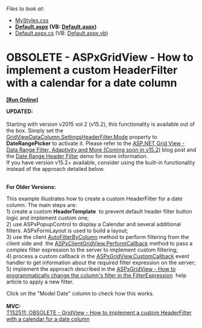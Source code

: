 <!-- default file list -->
*Files to look at*:

* [MyStyles.css](./CS/Content/MyStyles.css)
* **[Default.aspx](./CS/Default.aspx) (VB: [Default.aspx](./VB/Default.aspx))**
* [Default.aspx.cs](./CS/Default.aspx.cs) (VB: [Default.aspx.vb](./VB/Default.aspx.vb))
<!-- default file list end -->
# OBSOLETE - ASPxGridView - How to implement a custom HeaderFilter with a calendar for a date column 
<!-- run online -->
**[[Run Online]](https://codecentral.devexpress.com/t153163)**
<!-- run online end -->


<p><strong>UPDATED:</strong><br><br>Starting with version v2015 vol 2 (v15.2), this functionality is available out of the box. Simply set the <a href="https://documentation.devexpress.com/#AspNet/DevExpressWebGridViewDataColumnHeaderFilterSettings_Modetopic">GridViewDataColumn.SettingsHeaderFilter.Mode</a> property to <strong>DateRangePicker</strong> to activate it. Please refer to the <a href="https://community.devexpress.com/blogs/aspnet/archive/2015/11/10/asp-net-grid-view-data-range-filter-adaptivity-and-more-coming-soon-in-v15-2.aspx">ASP.NET Grid View - Data Range Filter, Adaptivity and More (Coming soon in v15.2)</a> blog post and the <a href="http://demos.devexpress.com/ASPxGridViewDemos/Filtering/DateRangeHeaderFilter.aspx">Date Range Header Filter</a> demo for more information.<br>If you have version v15.2+ available, consider using the built-in functionality instead of the approach detailed below.</p>
<p><br><strong>For Older Versions: </strong></p>
<p>This example illustrates how to create a custom HeaderFilter for a date column. The main steps are: <br>1) create a custom <strong>HeaderTemplate</strong>  to prevent default header filter button logic and implement custom one;<br>2) use ASPxPopupControl to display a Calendar and several additional filters. ASPxFormLayout is used to build a layout;<br>3) use the client <a href="https://documentation.devexpress.com/AspNet/DevExpressWebASPxGridViewScriptsASPxClientGridView_AutoFilterByColumntopic.aspx">AutoFilterByColumn</a> method to perform filtering from the client side and  the <a href="https://documentation.devexpress.com/#AspNet/DevExpressWebASPxGridViewScriptsASPxClientGridView_PerformCallbacktopic">ASPxClientGridView.PerformCallback</a> method to pass a complex filter expression to the server to implement custom filtering;<br>4) process a custom callback in the <a href="https://documentation.devexpress.com/AspNet/DevExpressWebASPxGridViewASPxGridView_CustomCallbacktopic.aspx">ASPxGridView.CustomCallback</a> event handler to get information about the required filter expression on the server;<br>5) implement the approach described in the <a href="http://www.devexpress.com/Support/Center/Question/Details/KA18784">ASPxGridView - How to programmatically change the column's filter in the FilterExpression</a>  help article to apply a new filter.</p>
<p>Click on the "Model Date" column to check how this works.<br><br><strong>MVC:<br></strong><a href="https://www.devexpress.com/Support/Center/p/T152511">T152511: OBSOLETE - GridView - How to implement a custom HeaderFilter with a calendar for a date column</a> <strong><br></strong></p>

<br/>


